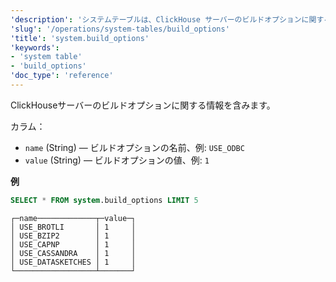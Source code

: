 ```yaml
---
'description': 'システムテーブルは、ClickHouse サーバーのビルドオプションに関する情報を含んでいます。'
'slug': '/operations/system-tables/build_options'
'title': 'system.build_options'
'keywords':
- 'system table'
- 'build_options'
'doc_type': 'reference'
---
```


ClickHouseサーバーのビルドオプションに関する情報を含みます。

カラム：

- `name` (String) — ビルドオプションの名前、例: `USE_ODBC`
- `value` (String) — ビルドオプションの値、例: `1`

**例**

```sql
SELECT * FROM system.build_options LIMIT 5
```

```text
┌─name─────────────┬─value─┐
│ USE_BROTLI       │ 1     │
│ USE_BZIP2        │ 1     │
│ USE_CAPNP        │ 1     │
│ USE_CASSANDRA    │ 1     │
│ USE_DATASKETCHES │ 1     │
└──────────────────┴───────┘
```
